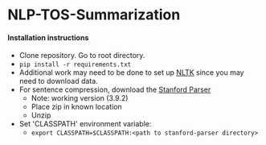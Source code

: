 # NLP-TOS-Summarization

#### Installation instructions

- Clone repository. Go to root directory.
- ```pip install -r requirements.txt```
- Additional work may need to be done to set up [NLTK](https://www.nltk.org/install.html) since you may need to download data.
- For sentence compression, download the [Stanford Parser](https://nlp.stanford.edu/software/lex-parser.shtml)
    - Note: working version (3.9.2)
    - Place zip in known location
    - Unzip
- Set 'CLASSPATH' environment variable: 
    - ```export CLASSPATH=$CLASSPATH:<path to stanford-parser directory>```